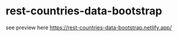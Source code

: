 # rest-countries-data-bootstrap

see preview here
	https://rest-countries-data-bootstrap.netlify.app/
